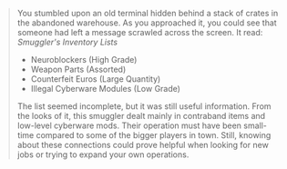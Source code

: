 > You stumbled upon an old terminal hidden behind a stack of crates in the abandoned warehouse. As you approached it, you could see that someone had left a message scrawled across the screen. It read:
> *Smuggler's Inventory Lists*
>
> - Neuroblockers (High Grade)
> - Weapon Parts (Assorted)
> - Counterfeit Euros (Large Quantity)
> - Illegal Cyberware Modules (Low Grade)
>
> The list seemed incomplete, but it was still useful information. From the looks of it, this smuggler dealt mainly in contraband items and low-level cyberware mods. Their operation must have been small-time compared to some of the bigger players in town. Still, knowing about these connections could prove helpful when looking for new jobs or trying to expand your own operations.
